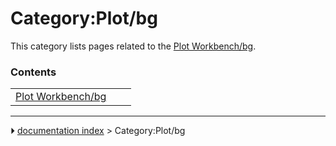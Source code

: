 # Category:Plot/bg
This category lists pages related to the [Plot Workbench/bg](Plot_Workbench/bg.md).

### Contents

|     |     |     |
| --- | --- | --- |
| [Plot Workbench/bg](Plot_Workbench/bg.md) |



---
⏵ [documentation index](../README.md) > Category:Plot/bg
